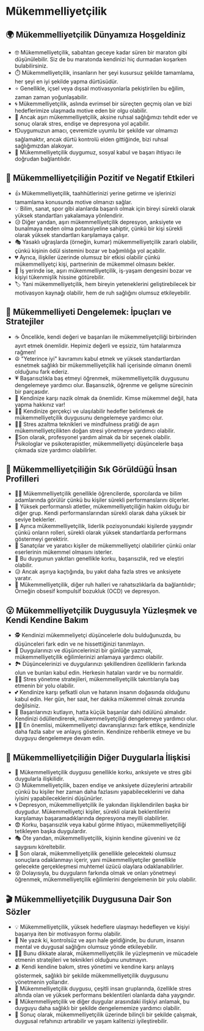 # Mükemmelliyetçilik

## 🌍 Mükemmelliyetçilik Dünyamıza Hoşgeldiniz

* 🤓 Mükemmelliyetçilik, sabahtan geceye kadar süren bir maraton gibi düşünülebilir. Siz de bu maratonda kendinizi hiç durmadan koşarken bulabilirsiniz.
* ⏱️ Mükemmelliyetçilik, insanların her şeyi kusursuz şekilde tamamlama, her şeyi en iyi şekilde yapma dürtüsüdür.
* ⭐ Genellikle, içsel veya dışsal motivasyonlarla pekiştirilen bu eğilim, zaman zaman yoğunlaşabilir.
* 🌀 Mükemmelliyetçilik, aslında evrimsel bir süreçten geçmiş olan ve bizi hedeflerimize ulaşmada motive eden bir olgu olabilir.
* 🌴 Ancak aşırı mükemmelliyetçilik, aksine ruhsal sağlığımızı tehdit eder ve sonuç olarak stres, endişe ve depresyona yol açabilir.
* ❗Duygumuzun amacı, çevremizle uyumlu bir şekilde var olmamızı sağlamaktır, ancak dürtü kontrolü elden gittiğinde, bizi ruhsal sağlığımızdan alakoyar.
* 🔎 Mükemmelliyetçilik duygumuz, sosyal kabul ve başarı ihtiyacı ile doğrudan bağlantılıdır.

## 💫 Mükemmelliyetçiliğin Pozitif ve Negatif Etkileri

* 👍 Mükemmelliyetçilik, taahhütlerinizi yerine getirme ve işlerinizi tamamlama konusunda motive olmanızı sağlar.
* 💡 Bilim, sanat, spor gibi alanlarda başarılı olmak için bireyi sürekli olarak yüksek standartları yakalamaya yönlendirir.
* 😥 Diğer yandan, aşırı mükemmelliyetçilik depresyon, anksiyete ve bunalmaya neden olma potansiyeline sahiptir, çünkü bir kişi sürekli olarak yüksek standartları karşılamaya çalışır.
* 🎭 Yasaklı uğraşlarda (örneğin, kumar) mükemmelliyetçilik zararlı olabilir, çünkü kişinin ödül sistemini bozar ve bağımlılığa yol açabilir.
* 💔 Ayrıca, ilişkiler üzerinde olumsuz bir etkisi olabilir çünkü mükemmelliyetçi kişi, partnerinin de mükemmel olmasını bekler.
* 💼 İş yerinde ise, aşırı mükemmelliyetçilik, iş-yaşam dengesini bozar ve kişiyi tükenmişlik hissine götürebilir.
* 🏷️ Yani mükemmelliyetçilik, hem bireyin yeteneklerini geliştirebilecek bir motivasyon kaynağı olabilir, hem de ruh sağlığını olumsuz etkileyebilir.

## 🚀 Mükemmelliyeti Dengelemek: İpuçları ve Stratejiler

* ☕ Öncelikle, kendi değeri ve başarıları ile mükemmeliyetçiliği birbirinden ayırt etmek önemlidir. Hepimiz değerli ve eşsiziz, tüm hatalarımıza rağmen!
* ☮️ "Yeterince iyi" kavramını kabul etmek ve yüksek standartlardan esnetmek sağlıklı bir mükemmelliyetçilik hali içerisinde olmanın önemli olduğunu fark ederiz.
* 💗 Başarısızlıkla baş etmeyi öğrenmek, mükemmelliyetçilik duygusunu dengelemeye yardımcı olur. Başarısızlık, öğrenme ve gelişme sürecinin bir parçasıdır.
* 🍵 Kendinize karşı nazik olmak da önemlidir. Kimse mükemmel değil, hata yapma hakkınız var!
* 🏃‍♀️ Kendinize gerçekçi ve ulaşılabilir hedefler belirlemek de mükemmelliyetçilik duygusunu dengelemeye yardımcı olur.
* 🧘‍♂️ Stres azaltma teknikleri ve mindfulness pratiği de aşırı mükemmelliyetçilikten doğan stresi yönetmeye yardımcı olabilir.
* 🤝Son olarak, profesyonel yardım almak da bir seçenek olabilir. Psikologlar ve psikoterapistler, mükemmelliyetçi düşüncelerle başa çıkmada size yardımcı olabilirler.

## 🔎 Mükemmelliyetçiliğin Sık Görüldüğü İnsan Profilleri

* 🧑‍🎓 Mükemmelliyetçilik genellikle öğrencilerde, sporcılarda ve bilim adamlarında görülür çünkü bu kişiler sürekli performanslarını ölçerler.
* 🏅 Yüksek performanslı atletler, mükemmelliyetçiliğin hakim olduğu bir diğer grup. Kendi performanslarından sürekli olarak daha yüksek bir seviye beklerler.
* 🏢 Ayrıca mükemmelliyetçilik, liderlik pozisyonundaki kişilerde yaygındır çünkü onların rolleri, sürekli olarak yüksek standartlarda performans göstermeyi gerektirir.
* 🎨 Sanatçılar ve yaratıcı kişiler de mükemmelliyetçi olabilirler çünkü onlar eserlerinin mükemmel olmasını isterler.
* 🤔 Bu duygunun yakıtları genellikle korku, başarısızlık, red ve eleştiri olabilir.
* 😥 Ancak aşırıya kaçtığında, bu yakıt daha fazla stres ve anksiyete yaratır.
* 🚦 Mükemmelliyetçilik, diğer ruh halleri ve rahatsızlıklarla da bağlantılıdır; Örneğin obsesif kompulsif bozukluk (OCD) ve depresyon.

## 😮 Mükemmelliyetçilik Duygusuyla Yüzleşmek ve Kendi Kendine Bakım

* 🕵️ Kendinizi mükemmeliyetçi düşüncelerle dolu bulduğunuzda, bu düşünceleri fark edin ve ne hissettiğinizi tanımlayın.
* 📝 Duygularınızı ve düşüncelerinizi bir günlüğe yazmak, mükemmelliyetçilik eğilimlerinizi anlamaya yardımcı olabilir.
* 🏞️ Düşüncelerinizi ve duygularınızı şekillendiren özelliklerin farkında olun ve bunları kabul edin. Herkesin hataları vardır ve bu normaldir.
* 🧘‍♀️ Stres yönetme stratejileri, mükemmelliyetçilik takıntılarıyla baş etmenin bir yolu olabilir.
* 💕 Kendinize karşı şefkatli olun ve hatanın insanın doğasında olduğunu kabul edin. Her gün, her saat, her dakika mükemmel olmak zorunda değilsiniz.
* 🥳 Başarılarınızı kutlayın, hatta küçük başarılar dahi ödülünü almalıdır. Kendinizi ödüllendirerek, mükemmeliyetçiliği dengelemeye yardımcı olur.
* 🚶‍♀️ En önemlisi, mükemmelliyetçi davranışlarınızı fark ettikçe, kendinizle daha fazla sabır ve anlayış gösterin. Kendinize rehberlik etmeye ve bu duyguyu dengelemeye devam edin.

## 💓 Mükemmelliyetçiliğin Diğer Duygularla İlişkisi

* 💭 Mükemmelliyetçilik duygusu genellikle korku, anksiyete ve stres gibi duygularla ilişkilidir.
* 😥 Mükemmelliyetçilik, bazen endişe ve anksiyete düzeylerini artırabilir çünkü bu kişiler her zaman daha fazlasını yapabileceklerini ve daha iyisini yapabileceklerini düşünürler.
* 🌀 Depresyon, mükemmelliyetçilik ile yakından ilişkilendirilen başka bir duygudur. Mükemmelliyetçi kişiler, sürekli olarak beklentilerini karşılamayı başaramadıklarında depresyona meyilli olabilirler.
* 😨 Korku, başarısızlık veya kabul görme ihtiyacı, mükemmelliyetçiliği tetikleyen başka duygulardır.
* 🎭 Öte yandan, mükemmelliyetçilik, kişinin kendine güvenini ve öz saygısını köreltebilir.
* 👀 Son olarak, mükemmelliyetçilik genellikle gelecekteki olumsuz sonuçlara odaklanmayı içerir, yani mükemmelliyetçiler genellikle gelecekte gerçekleşmesi muhtemel üzücü olaylara odaklanabilirler.
* 😵 Dolayısıyla, bu duyguların farkında olmak ve onları yönetmeyi öğrenmek, mükemmelliyetçilik eğilimlerini dengelemenin bir yolu olabilir.

## 🎬 Mükemmelliyetçilik Duygusuna Dair Son Sözler

* 💡 Mükemmelliyetçilik, yüksek hedeflere ulaşmayı hedefleyen ve kişiyi başarıya iten bir motivasyon formu olabilir.
* 🥀 Ne yazık ki, kontrolsüz ve aşırı hale geldiğinde, bu durum, insanın mental ve duygusal sağlığını olumsuz yönde etkileyebilir.
* 🧘‍♀️ Bunu dikkate alarak, mükemmelliyetçilik ile yüzleşmenin ve mücadele etmenin stratejileri ve teknikleri olduğunu unutmayın.
* 🫂 Kendi kendine bakım, stres yönetimi ve kendine karşı anlayış göstermek, sağlıklı bir şekilde mükemmelliyetçilik duygusunu yönetmenin yollarıdır.
* 👥 Mükemmelliyetçilik duygusu, çeşitli insan gruplarında, özellikle stres altında olan ve yüksek performans beklentileri olanlarda daha yaygındır.
* 🌈 Mükemmelliyetçilik ve diğer duygular arasındaki ilişkiyi anlamak, bu duyguyu daha sağlıklı bir şekilde dengelememize yardımcı olabilir.
* 🚀 Sonuç olarak, mükemmelliyetçilik üzerinde bilinçli bir şekilde çalışmak, duygusal refahınızı artırabilir ve yaşam kalitenizi iyileştirebilir.
